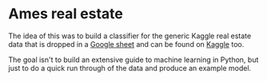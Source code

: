 # Ames real estate
The idea of this was to build a classifier for the generic Kaggle real estate data that is dropped in a [Google sheet](https://docs.google.com/spreadsheets/d/1JYZiMt5t3DY8MAqBPj0ha547D6JTXs-tFtv6fUMqSmY/edit?usp=sharing) and can be found on [Kaggle](https://www.kaggle.com/c/house-prices-advanced-regression-techniques) too.

The goal isn't to build an extensive guide to machine learning in Python, but just to do a quick run through of the data and produce an example model.


